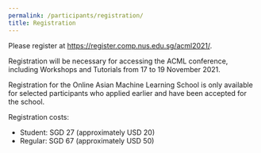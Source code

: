```yaml
---
permalink: /participants/registration/
title: Registration
---
```


Please register at <https://register.comp.nus.edu.sg/acml2021/>.

Registration will be necessary for accessing the ACML conference, including Workshops and Tutorials from 17 to 19 November 2021. 

Registration for the Online Asian Machine Learning School is only available for selected participants who applied earlier and have been accepted for the school.

Registration costs:
* Student: SGD 27 (approximately USD 20)
* Regular: SGD 67 (approximately USD 50)